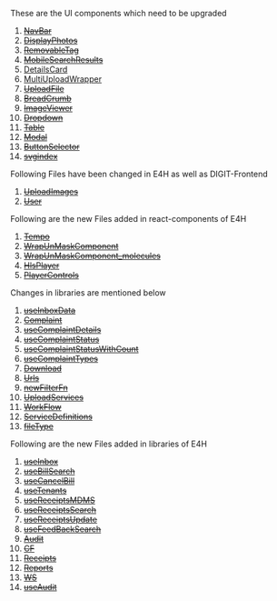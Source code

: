 These are the UI components which need to be upgraded
1.  ~~[NavBar](react-components/files-to-upgrade/NavBar.md)~~
2. ~~[DisplayPhotos](react-components/files-to-upgrade/DisplayPhotos.md)~~
3. ~~[RemovableTag](react-components/files-to-upgrade/RemovableTag.md)~~
4. ~~[MobileSearchResults](react-components/files-to-upgrade/MobileSearchResults.md)~~
5. [DetailsCard](react-components/files-to-upgrade/DetailsCard.md)
6. [MultiUploadWrapper](react-components/files-to-upgrade/MultiUploadWrapper.md)
7. ~~[UploadFile](react-components/files-to-upgrade/UploadFile.md)~~
8. ~~[BreadCrumb](react-components/files-to-upgrade/BreadCrumb.md)~~
9. ~~[ImageViewer](react-components/files-to-upgrade/ImageViewer.md)~~
10. ~~[Dropdown](react-components/files-to-upgrade/Dropdown.md)~~
11. ~~[Table](react-components/files-to-upgrade/Table.md)~~
12. ~~[Modal](react-components/files-to-upgrade/Modal.md)~~
13. ~~[ButtonSelector](react-components/files-to-upgrade/ButtonSelector.md)~~
14. ~~[svgindex](react-components/files-to-upgrade/svgindex.md)~~

Following Files have been changed in E4H as well as DIGIT-Frontend
1. ~~[UploadImages](react-components/files-upgraded-in-digit/UploadImages.md)~~
2. ~~[User](libraries/files-upgraded-in-digit/User.md)~~

Following are the new Files added in react-components of E4H
1. ~~[Tempo](react-components/new-files-added/Tempo.md)~~
2. ~~[WrapUnMaskComponent](react-components/new-files-added/WrapUnMaskComponent.md)~~
3. ~~[WrapUnMaskComponent_molecules](react-components/new-files-added/WrapUnMaskComponent_molecules.md)~~
4. ~~[HlsPlayer](react-components/new-files-added/HlsPlayer.md)~~
5. ~~[PlayerControls](react-components/new-files-added/PlayerControls.md)~~

Changes in libraries are mentioned below
1. ~~[useInboxData](libraries/useInboxData.md)~~
2. ~~[Complaint](libraries/Complaint.md)~~
3. ~~[useComplaintDetails](libraries/useComplaintDetails.md)~~
4. ~~[useComplaintStatus](libraries/useComplaintStatus.md)~~
5. ~~[useComplaintStatusWithCount](libraries/useComplaintStatusWithCount.md)~~
6. ~~[useComplaintTypes](libraries/useComplaintTypes.md)~~
7. ~~[Download](libraries/Download.md)~~
8. ~~[Urls](libraries/Urls.md)~~
9. ~~[newFilterFn](libraries/newFilterFn.md)~~
10. ~~[UploadServices](libraries/UploadServices.md)~~
11. ~~[WorkFlow](libraries/WorkFlow.md)~~
12. ~~[ServiceDefinitions](libraries/ServiceDefinitions.md)~~
13. ~~[fileType](libraries/fileType.md)~~

Following are the new Files added in libraries of E4H
1. ~~[useInbox](libraries/new-files-added/useInbox.md)~~
2. ~~[useBillSearch](libraries/new-files-added/useBillSearch.md)~~
3. ~~[useCancelBill](libraries/new-files-added/useCancelBill.md)~~
4. ~~[useTenants](libraries/new-files-added/useTenants.md)~~
5. ~~[useReceiptsMDMS](libraries/new-files-added/useReceiptsMDMS.md)~~
6. ~~[useReceiptsSearch](libraries/new-files-added/useReceiptsSearch.md)~~
7. ~~[useReceiptsUpdate](libraries/new-files-added/useReceiptsUpdate.md)~~
8. ~~[useFeedBackSearch](libraries/new-files-added/useFeedBackSearch.md)~~
9. ~~[Audit](libraries/new-files-added/Audit.md)~~
10. ~~[CF](libraries/new-files-added/CF.md)~~
11. ~~[Receipts](libraries/new-files-added/Receipts.md)~~
12. ~~[Reports](libraries/new-files-added/Reports.md)~~
13. ~~[WS](libraries/new-files-added/WS.md)~~
14. ~~[useAudit](libraries/new-files-added/useAudit.md)~~
